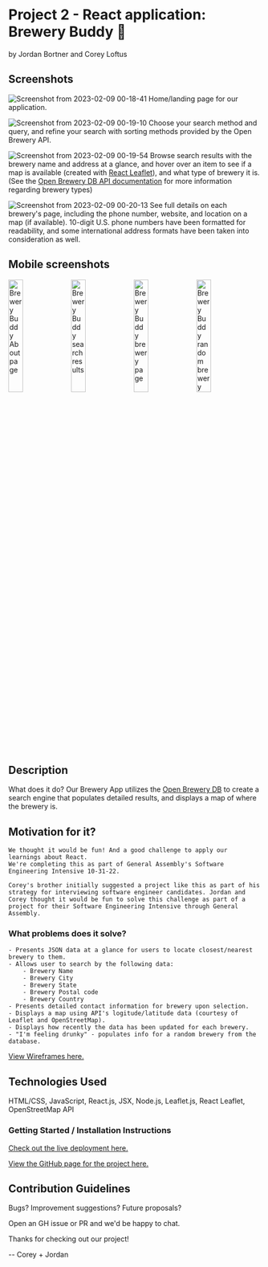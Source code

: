 # Project 2 - React application: Brewery Buddy 🍻️
by Jordan Bortner and Corey Loftus

## Screenshots
![Screenshot from 2023-02-09 00-18-41](https://user-images.githubusercontent.com/115664302/217724953-c8a51d76-f2bf-41c0-b3b4-61acee451eb4.png)
Home/landing page for our application.

![Screenshot from 2023-02-09 00-19-10](https://user-images.githubusercontent.com/115664302/217725032-913fc285-869e-4f66-bd8b-77abc1a639d9.png)
Choose your search method and query, and refine your search with sorting methods provided by the Open Brewery API.

![Screenshot from 2023-02-09 00-19-54](https://user-images.githubusercontent.com/115664302/217725092-fb0ff869-c5a5-42af-8177-f4bb7d6dc19b.png)
Browse search results with the brewery name and address at a glance, and hover over an item to see if a map is available (created with [React Leaflet](https://react-leaflet.js.org/ 'React Leaflet')), and what type of brewery it is. (See the [Open Brewery DB API documentation](https://www.openbrewerydb.org/documentation 'Open Brewery DB API documentation') for more information regarding brewery types)

![Screenshot from 2023-02-09 00-20-13](https://user-images.githubusercontent.com/115664302/217725147-4ec5712f-cfd4-4121-8d50-ce5b2136a23e.png)
See full details on each brewery's page, including the phone number, website, and location on a map (if available). 10-digit U.S. phone numbers have been formatted for readability, and some international address formats have been taken into consideration as well.

## Mobile screenshots

<img src="https://user-images.githubusercontent.com/115664302/217727037-a9b3a16f-c3cb-4167-90dd-d70684975cfb.PNG" alt="Brewery Buddy About page" width=24% />&nbsp;<img src="https://user-images.githubusercontent.com/115664302/217727046-066984e9-5ee6-4173-a308-b163344b27de.PNG" alt="Brewery Buddy search results" width=24% />&nbsp;<img src="https://user-images.githubusercontent.com/115664302/217728877-1af94d59-91c5-4c1e-8d4d-30b39d005dc8.PNG" alt="Brewery Buddy brewery page" width=24% />&nbsp;<img src="https://user-images.githubusercontent.com/115664302/217727063-fb93366c-6195-43f1-9672-cd73b54c9584.PNG" alt="Brewery Buddy random brewery" width=24% />

## Description
What does it do?
    Our Brewery App utilizes the [Open Brewery DB](http://openbrewerydb.org 'Open Brewery DB') to create a search engine that populates detailed results, and displays a map of where the brewery is.

## Motivation for it?
    We thought it would be fun! And a good challenge to apply our learnings about React.
    We're completing this as part of General Assembly's Software Engineering Intensive 10-31-22.

    Corey's brother initially suggested a project like this as part of his strategy for interviewing software engineer candidates. Jordan and Corey thought it would be fun to solve this challenge as part of a project for their Software Engineering Intensive through General Assembly.
    

### What problems does it solve?
    - Presents JSON data at a glance for users to locate closest/nearest brewery to them.
    - Allows user to search by the following data: 
        - Brewery Name
        - Brewery City
        - Brewery State
        - Brewery Postal code
        - Brewery Country
    - Presents detailed contact information for brewery upon selection.
    - Displays a map using API's logitude/latitude data (courtesy of Leaflet and OpenStreetMap).
    - Displays how recently the data has been updated for each brewery.
    - "I'm feeling drunky" - populates info for a random brewery from the database.

[View Wireframes here.](https://www.figma.com/file/e6enmnOm2qxQZ9M8Jpu6UA/SEI-10-31-Jordan-Corey-Project-2?node-id=13%3A175&t=KfdDK5iFTTBwkvj3-1)


## Technologies Used
HTML/CSS, JavaScript, React.js, JSX, Node.js, Leaflet.js, React Leaflet, OpenStreetMap API

### Getting Started / Installation Instructions
[Check out the live deployment here.](https://brewerybuddy.netlify.app/)

[View the GitHub page for the project here.](https://github.com/jordbort/project-2-brewery-app)


## Contribution Guidelines
Bugs?
Improvement suggestions?
Future proposals?

Open an GH issue or PR and we'd be happy to chat.

Thanks for checking out our project!

-- Corey + Jordan
